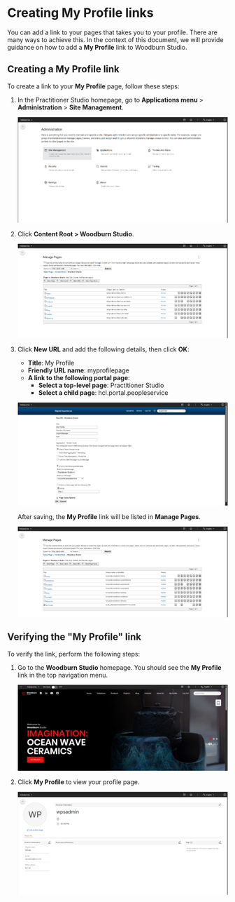 # Creating My Profile links

You can add a link to your pages that takes you to your profile. There are many ways to achieve this. In the context of this document, we will provide guidance on how to add a **My Profile** link to Woodburn Studio.

## Creating a My Profile link

To create a link to your **My Profile** page, follow these steps:

1. In the Practitioner Studio homepage, go to **Applications menu** > **Administration** > **Site Management**.

    ![Administration Page](./img/my-profile-administration-page.png)
    
2. Click **Content Root > Woodburn Studio**.

    ![Woodburn Studio Section](./img/my-profile-woodburn-studio-page.png)
    
3. Click **New URL** and add the following details, then click **OK**:

    - **Title**: My Profile
    - **Friendly URL name**: myprofilepage
    - **A link to the following portal page**:
        - **Select a top-level page**: Practitioner Studio
        - **Select a child page**: hcl.portal.peopleservice
        
    ![New URL Section](./img/my-profile-new-url-page.png)
    
    After saving, the **My Profile** link will be listed in **Manage Pages**.

    ![Woodburn Studio Section](./img/my-profile-link-added.png)

## Verifying the "My Profile" link

To verify the link, perform the following steps:

1. Go to the **Woodburn Studio** homepage. You should see the **My Profile** link in the top navigation menu.

      ![My Profile Link](./img/my-profile-link-on-woodburn-studio-page.png)
      
2. Click **My Profile** to view your profile page.

      ![My Profile Page](./img/my-profile-user-profile-page.png)
